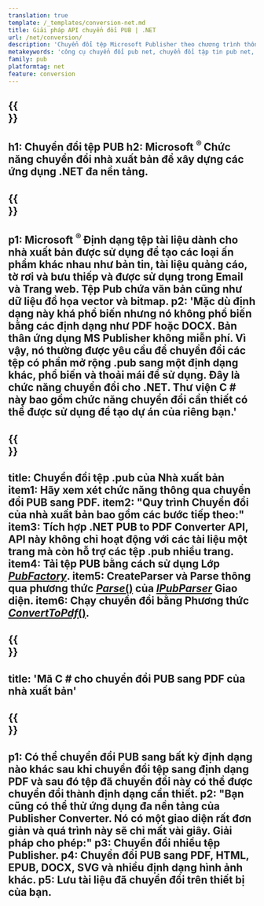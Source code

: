 ```yaml
---
translation: true
template: /_templates/conversion-net.md
title: Giải pháp API chuyển đổi PUB | .NET
url: /net/conversion/
description: 'Chuyển đổi tệp Microsoft Publisher theo chương trình thông qua thư viện C #. Giải pháp API đơn giản để xây dựng dự án .NET chuyển đổi PUB của riêng bạn.'
metakeywords: 'công cụ chuyển đổi pub net, chuyển đổi tập tin pub net, công cụ chuyển đổi pub c #, chuyển đổi tập tin pub c #'
family: pub
platformtag: net
feature: conversion
---
```


{{<section banner>}}
---
h1: Chuyển đổi tệp PUB
h2: Microsoft <sup> ® </sup> Chức năng chuyển đổi nhà xuất bản để xây dựng các ứng dụng .NET đa nền tảng.
---

{{<section overview>}}
---
p1: Microsoft <sup> ® </sup> Định dạng tệp tài liệu dành cho nhà xuất bản được sử dụng để tạo các loại ấn phẩm khác nhau như bản tin, tài liệu quảng cáo, tờ rơi và bưu thiếp và được sử dụng trong Email và Trang web. Tệp Pub chứa văn bản cũng như dữ liệu đồ họa vector và bitmap.
p2: 'Mặc dù định dạng này khá phổ biến nhưng nó không phổ biến bằng các định dạng như PDF hoặc DOCX. Bản thân ứng dụng MS Publisher không miễn phí. Vì vậy, nó thường được yêu cầu để chuyển đổi các tệp có phần mở rộng .pub sang một định dạng khác, phổ biến và thoải mái để sử dụng. Đây là chức năng chuyển đổi cho .NET. Thư viện C # này bao gồm chức năng chuyển đổi cần thiết có thể được sử dụng để tạo dự án của riêng bạn.'
---

{{<section feature1>}}
---
title: Chuyển đổi tệp .pub của Nhà xuất bản
item1: Hãy xem xét chức năng thông qua chuyển đổi PUB sang PDF.
item2: "Quy trình Chuyển đổi của nhà xuất bản bao gồm các bước tiếp theo:"
item3: Tích hợp .NET PUB to PDF Converter API, API này không chỉ hoạt động với các tài liệu một trang mà còn hỗ trợ các tệp .pub nhiều trang.
item4: Tải tệp PUB bằng cách sử dụng Lớp [*PubFactory*](https://reference.aspose.com/pub/net/aspose.pub/pubfactory/).
item5: CreateParser và Parse thông qua phương thức [*Parse*()](https://reference.aspose.com/pub/net/aspose.pub/ipubparser/parse/) của [*IPubParser*](https://thamchiếu.aspose.com/pub/net/aspose.pub/ipubparser/) Giao diện.
item6: Chạy chuyển đổi bằng Phương thức [*ConvertToPdf*()](https://reference.aspose.com/pub/net/aspose.pub/ipdfconverter/converttopdf/).
---

{{<section codeexample>}}
---
title: 'Mã C # cho chuyển đổi PUB sang PDF của nhà xuất bản'
---

{{<section summary>}}
---
p1: Có thể chuyển đổi PUB sang bất kỳ định dạng nào khác sau khi chuyển đổi tệp sang định dạng PDF và sau đó tệp đã chuyển đổi này có thể được chuyển đổi thành định dạng cần thiết.
p2: "Bạn cũng có thể thử ứng dụng đa nền tảng của Publisher Converter. Nó có một giao diện rất đơn giản và quá trình này sẽ chỉ mất vài giây. Giải pháp cho phép:"
p3: Chuyển đổi nhiều tệp Publisher.
p4: Chuyển đổi PUB sang PDF, HTML, EPUB, DOCX, SVG và nhiều định dạng hình ảnh khác.
p5: Lưu tài liệu đã chuyển đổi trên thiết bị của bạn.
---
